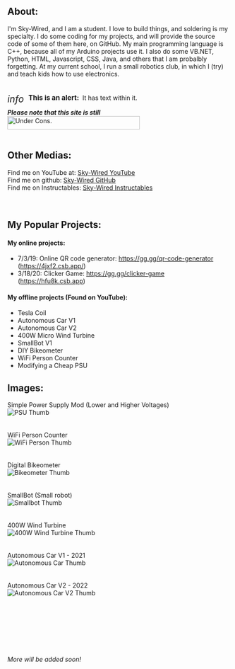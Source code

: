 <style>
 .alert {
	.card-content {
		span {
			font-weight: bold;
			font-size: 1.1em;
			margin-right:4px;
		}
		.material-icons {
			font-size: 1.5em;
			position: relative;
			top: 5px;
			margin-right: 0.5em;
		}	
	}
}	
 </style>
## About:
I'm Sky-Wired, and I am a student. I love to build things, and soldering is my specialty. I do some coding for my projects, and will provide the source code of some of them here, on GitHub. My main programming language is C++, because all of my Arduino projects use it. I also do some VB.NET, Python, HTML, Javascript, CSS, Java, and others that I am probalbly forgetting. At my current school, I run a small robotics club, in which I (try) and teach kids how to use electronics.
<br><br>
	<div class="alert card blue lighten-4 blue-text text-darken-3">
		<div class="card-content">
			<p><i class="material-icons">info</i><span>This is an alert:</span> It has text within it.</p>
		</div>
	</div>
_**Please note that this site is still**_<br>
<img src="https://th.bing.com/th/id/OIP.cFKcPo55PxVWjgCMo0t8_wHaAu?pid=ImgDet&w=2378&h=235&rs=1" width="300px" height="30px" alt="Under Cons."></img>
<br><br>
## Other Medias:
Find me on YouTube at: [Sky-Wired YouTube](https://www.youtube.com/@sky-wired)<br>
Find me on github: [Sky-Wired GitHub](https://github.com/Sky-Wire)<br>
Find me on Instructables: [Sky-Wired Instructables](https://www.instructables.com/member/skywiredvt/)<br>
<br><br>
## My Popular Projects:

#### My online projects:
  * 7/3/19: Online QR code generator: https://gg.gg/qr-code-generator (https://4jxf2.csb.app/)<br>
  * 3/18/20: Clicker Game: https://gg.gg/clicker-game (https://hfu8k.csb.app)

#### My offline projects (Found on YouTube):
  * Tesla Coil
  * Autonomous Car V1
  * Autonomous Car V2
  * 400W Micro Wind Turbine
  * SmallBot V1
  * DIY Bikeometer
  * WiFi Person Counter
  * Modifying a Cheap PSU

## Images:

  Simple Power Supply Mod (Lower and Higher Voltages)<br>
  ![PSU Thumb](https://i9.ytimg.com/vi/D5EBDxATRuU/mqdefault.jpg?sqp=CJiv0JsG-oaymwEmCMACELQB8quKqQMa8AEB-AH-CYAC0AWKAgwIABABGH8gSSgYMA8=&rs=AOn4CLANcBTdvHhN5j8QlSkDEitiSxDDTg)
  <br>
  <br>
  <br>
  WiFi Person Counter<br>
  ![WiFi Person Thumb](https://i9.ytimg.com/vi_webp/zfKggyplvr0/mqdefault.webp?v=630694de&sqp=CJiv0JsG&rs=AOn4CLDb_x5pKk4HUaH-5i-e-uMf_8nuew)
  <br>
  <br>
  <br>
  Digital Bikeometer<br>
  ![Bikeometer Thumb](https://i9.ytimg.com/vi/U1Cj5HeO4po/mqdefault.jpg?sqp=CJiv0JsG-oaymwEmCMACELQB8quKqQMa8AEB-AH-CYAC0AWKAgwIABABGGUgXyhXMA8=&rs=AOn4CLAoZCXgmJtp3gOyGV9HnWLoGVRiPA)
  <br>
  <br>
  <br>
  SmallBot (Small robot)<br>
  ![Smallbot Thumb](https://i9.ytimg.com/vi_webp/jH-XFTBJIt0/mqdefault.webp?sqp=CJiv0JsG&rs=AOn4CLD5eH2Z1-9iNnMZmTLp4COr7Ke3KQ)
  <br>
  <br>
  <br>
  400W Wind Turbine<br>
  ![400W Wind Turbine Thumb](https://i9.ytimg.com/vi/DYjLA9w7hLY/mqdefault.jpg?sqp=CJiv0JsG-oaymwEmCMACELQB8quKqQMa8AEB-AHeA4AC4AOKAgwIABABGFQgYyhlMA8=&rs=AOn4CLA-TUqgD8JNG0_Vb8dljj6DZg14YQ)
  <br>
  <br>
  <br>
  Autonomous Car V1 - 2021<br>
  ![Autonomous Car Thumb](https://i9.ytimg.com/vi_webp/V7c8HIg8tow/mqdefault.webp?v=61ad2e83&sqp=CJiv0JsG&rs=AOn4CLAnEdIZNs2k9I73_mwtYpWIHRtGKQ)
  <br>
  <br>
  <br>
  Autonomous Car V2 - 2022<br>
  ![Autonomous Car V2 Thumb](https://i.ytimg.com/vi/AVWFyZNiV-Y/hqdefault.jpg)
  
  ![]()

<br><br>
<br><br><br>
###### More will be added soon!

